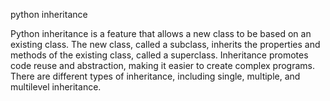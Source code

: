 python inheritance



Python inheritance is a feature that allows a new class to be based on an existing class. The new class, called a subclass, inherits the properties and methods of the existing class, called a superclass. Inheritance promotes code reuse and abstraction, making it easier to create complex programs. There are different types of inheritance, including single, multiple, and multilevel inheritance.
